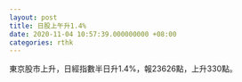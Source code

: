 ```yaml
---
layout: post
title: 日股上午升1.4%
date: 2020-11-04 10:57:39.000000000 +08:00
categories: rthk
---
```


東京股市上升，日經指數半日升1.4%，報23626點，上升330點。
